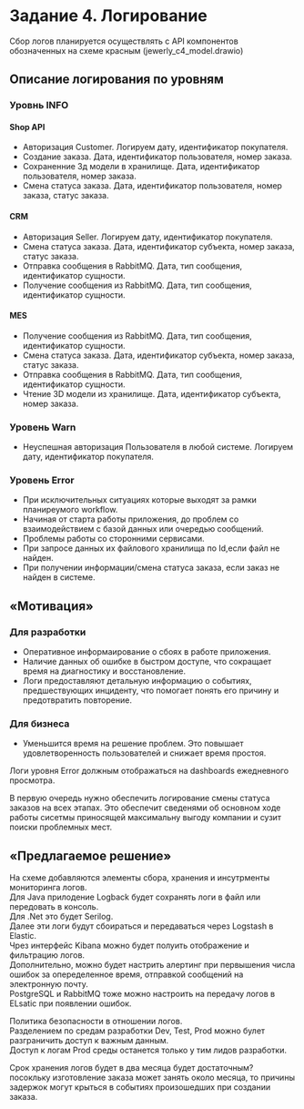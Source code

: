 # Задание 4. Логирование

Сбор логов планируется осуществлять с API компонентов обозначенных на схеме красным (jewerly_c4_model.drawio)  

## Описание логирования по уровням

### Уровнь INFO

#### Shop API

- Авторизация Customer. Логируем дату, идентификатор покупателя.
- Создание заказа. Дата, идентификатор пользователя, номер заказа.
- Сохраненние 3д модели в хранилище. Дата, идентификатор пользователя, номер заказа.
- Смена статуса заказа. Дата, идентификатор пользователя, номер заказа, статус заказа.

#### CRM

- Авторизация Seller. Логируем дату, идентификатор покупателя.
- Смена статуса заказа. Дата, идентификатор субъекта, номер заказа, статус заказа.
- Отправка сообщения в RabbitMQ. Дата, тип сообщения, идентификатор сущности.
- Получение сообщения из RabbitMQ. Дата, тип сообщения, идентификатор сущности.

#### MES

- Получение сообщения из RabbitMQ. Дата, тип сообщения, идентификатор сущности.
- Смена статуса заказа. Дата, идентификатор субъекта, номер заказа, статус заказа.
- Отправка сообщения в RabbitMQ. Дата, тип сообщения, идентификатор сущности.
- Чтение 3D модели из хранилище. Дата, идентификатор субъекта, номер заказа.

### Уровень Warn

- Неуспешная авторизация Пользователя в любой системе. Логируем дату, идентификатор покупателя.

### Уровень Error

- При исключительных ситуациях которые выходят за рамки планиреумого workflow.
- Начиная от старта работы приложения, до проблем со взаимодействием с базой данных или очередью сообщений.
- Проблемы работы со сторонними сервисами.
- При запросе данных их файлового хранилища по Id,если файл не найден.
- При получении информации/смена статуса заказа, если заказ не найден в системе.

## «Мотивация»

### Для разработки

- Оперативное информаирование о сбоях в работе приложения.
- Наличие данных об ошибке в быстром доступе, что сокращает время на диагностику и восстановление.
- Логи предоставляют детальную информацию о событиях, предшествующих инциденту, что помогает понять его причину и предотвратить повторение.

### Для бизнеса

- Уменьшится время на решение проблем. Это повышает удовлетворенность пользователей и снижает время простоя.


Логи уровня Error должным отображаться на dashboards ежедневного просмотра.

В первую очередь нужно обеспечить логирование смены статуса заказов на всех этапах.
Это обеспечит сведенями об основном ходе работы сисетмы приносящей максимальну выгоду компании и сузит поиски проблемных мест.

## «Предлагаемое решение»

На схеме добавляются элементы сбора, хранения и инсутрменты мониторинга логов.  
Для Java прилодение Logback  будет сохранять логи в файл или передовать в консоль.  
Для .Net это будет Serilog.  
Далее эти логи будут сбоираться и передаваться через Logstash в Elastic.  
Чрез интерфейс Kibana можно будет полуить отображение и фильтрацию логов.  
Дополнительно, можно будет настрить алертинг при первышения числа ошибок за опеределенное время, отправкой сообщений на электронную почту.  
PostgreSQL и RabbitMQ тоже можно настроить на передачу логов в ELsatic при появлении ошибок.

Политика безопасности в отношении логов.  
Разделением по средам разработки Dev, Test, Prod можно булет разграничить доступ к важным данным.  
Доступ к логам Prod среды останется только у тим лидов разработки.

Срок хранения логов будет в два месяца будет достаточным? посокльку изготовление заказа может занять около месяца, то причины задержок могут крыться в событиях произошедших при создании заказа.